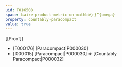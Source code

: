 ```yaml
---
uid: T016508
space: baire-product-metric-on-mathbb{r}^{omega}
property: countably-paracompact
value: true
---
```

[[Proof]]

* [T000176] [Paracompact|P000030]
* [I000015] [Paracompact|P000030] => [Countably Paracompact|P000032]

